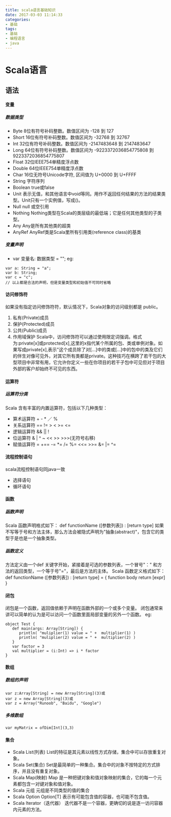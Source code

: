 ```yaml
---
title: scala语言基础知识
date: 2017-03-03 11:14:33
categories: 
- 基础
tags:
- 基础
- 编程语言
- java
---
```


# Scala语言

## 语法

#### 变量

##### 数据类型

- Byte	8位有符号补码整数。数值区间为 -128 到 127
- Short	16位有符号补码整数。数值区间为 -32768 到 32767
- Int	32位有符号补码整数。数值区间为 -2147483648 到 2147483647
- Long	64位有符号补码整数。数值区间为 -9223372036854775808 到 9223372036854775807
- Float	32位IEEE754单精度浮点数
- Double	64位IEEE754单精度浮点数
- Char	16位无符号Unicode字符, 区间值为 U+0000 到 U+FFFF
- String	字符序列
- Boolean	true或false
- Unit	表示无值，和其他语言中void等同。用作不返回任何结果的方法的结果类型。Unit只有一个实例值，写成()。
- Null	null 或空引用
- Nothing	Nothing类型在Scala的类层级的最低端；它是任何其他类型的子类型。
- Any	Any是所有其他类的超类
- AnyRef	AnyRef类是Scala里所有引用类(reference class)的基类

##### 变量声明

- var 变量名: 数据类型 = "";
 eg:
 ```
 var a: String = "a";
 var b: String;
 var c = "c";
 // 以上都是合法的声明，但是变量类型和初始值不可同时省略
 ``` 

#### 访问修饰符

如果没有指定访问修饰符符，默认情况下，Scala对象的访问级别都是 public。

 1. 私有(Private)成员
 2. 保护(Protected)成员
 3. 公共(Public)成员
 4. 作用域保护 Scala中，访问修饰符可以通过使用限定词强调。格式为:private[x]或protected[x],这里的x指代某个所属的包、类或单例对象。如果写成private[x],表示"这个成员除了对[…]中的类或[…]中的包中的类及它们的伴生对像可见外，对其它所有类都是private。这种技巧在横跨了若干包的大型项目中非常有用，它允许你定义一些在你项目的若干子包中可见但对于项目外部的客户却始终不可见的东西。

#### 运算符

##### 运算符分类

Scala 含有丰富的内置运算符，包括以下几种类型：
- 算术运算符 + - * ／ %
- 关系运算符 == != > < >= <=
- 逻辑运算符 && || !
- 位运算符 & | ^ ~ << >> >>>(无符号右移)
- 赋值运算符 = +== -= *= /= %= <<= >>= &= |= ^=

#### 流程控制语句

scala流程控制语句同java一致
- 选择语句
- 循环语句

#### 函数

##### 函数声明

Scala 函数声明格式如下：
def functionName ([参数列表]) : [return type]
如果不写等于号和方法主体，那么方法会被隐式声明为"抽象(abstract)"，包含它的类型于是也是一个抽象类型。

##### 函数定义

方法定义由一个def 关键字开始，紧接着是可选的参数列表，一个冒号"：" 和方法的返回类型，一个等于号"="，最后是方法的主体。
Scala 函数定义格式如下：
def functionName ([参数列表]) : [return type] = {
   function body
   return [expr]
}

#### 闭包

闭包是一个函数，返回值依赖于声明在函数外部的一个或多个变量。
闭包通常来讲可以简单的认为是可以访问一个函数里面局部变量的另外一个函数。
eg:
```
object Test {  
   def main(args: Array[String]) {  
      println( "muliplier(1) value = " +  multiplier(1) )  
      println( "muliplier(2) value = " +  multiplier(2) )  
   }  
   var factor = 3  
   val multiplier = (i:Int) => i * factor  
}  
```

#### 数组

##### 数组的声明

```
var z:Array[String] = new Array[String](3)或
var z = new Array[String](3)或
var z = Array("Runoob", "Baidu", "Google")
```

##### 多维数组

```
var myMatrix = ofDim[Int](3,3)
```

#### 集合

- Scala List(列表)
List的特征是其元素以线性方式存储，集合中可以存放重复对象。
- Scala Set(集合)
Set是最简单的一种集合。集合中的对象不按特定的方式排序，并且没有重复对象。
- Scala Map(映射)
Map 是一种把键对象和值对象映射的集合，它的每一个元素都包含一对键对象和值对象。
- Scala 元组
元组是不同类型的值的集合
- Scala Option
Option[T] 表示有可能包含值的容器，也可能不包含值。
- Scala Iterator（迭代器）
迭代器不是一个容器，更确切的说是逐一访问容器内元素的方法。
